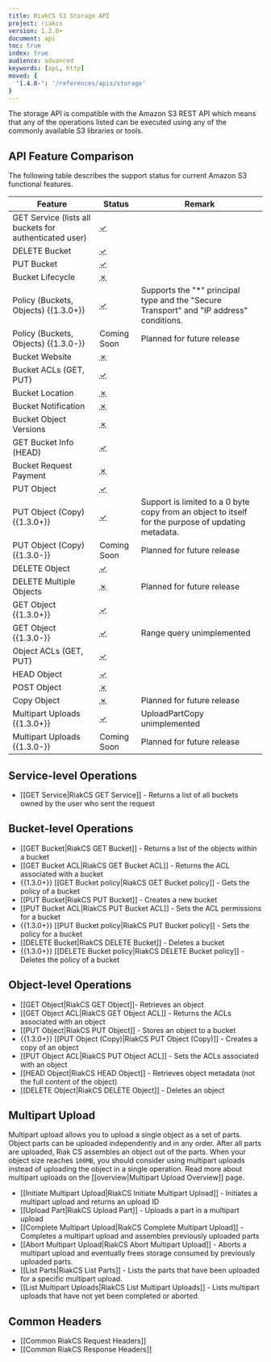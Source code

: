 ```yaml
---
title: RiakCS S3 Storage API
project: riakcs
version: 1.2.0+
document: api
toc: true
index: true
audience: advanced
keywords: [api, http]
moved: {
  '1.4.0-': '/references/apis/storage'
}
---
```


The storage API is compatible with the Amazon S3 REST API which means that any of the operations listed can be executed using any of the commonly available S3 libraries or tools.

## API Feature Comparison

The following table describes the support status for current Amazon S3 functional features.

Feature | Status | Remark
--------|--------|--------
GET Service (lists all buckets for authenticated user) | <abbr title="Supported" class="supported">✓</abbr> | |
DELETE Bucket | <abbr title="Supported" class="supported">✓</abbr> | |
PUT Bucket | <abbr title="Supported" class="supported">✓</abbr> | |
Bucket Lifecycle | <abbr title="Unsupported" class="unsupported">✗</abbr> | |
Policy (Buckets, Objects) {{1.3.0+}} | <abbr title="Supported" class="supported">✓</abbr> | Supports the "*" principal type and the "Secure Transport" and "IP address" conditions. |
Policy (Buckets, Objects) {{1.3.0-}} | Coming Soon | Planned for future release |
Bucket Website | <abbr title="Unsupported" class="unsupported">✗</abbr> | |
Bucket ACLs (GET, PUT) | <abbr title="Supported" class="supported">✓</abbr> | |
Bucket Location | <abbr title="Unsupported" class="unsupported">✗</abbr> | |
Bucket Notification | <abbr title="Unsupported" class="unsupported">✗</abbr> | |
Bucket Object Versions | <abbr title="Unsupported" class="unsupported">✗</abbr> | |
GET Bucket Info (HEAD) | <abbr title="Supported" class="supported">✓</abbr> | |
Bucket Request Payment | <abbr title="Unsupported" class="unsupported">✗</abbr> | |
PUT Object | <abbr title="Supported" class="supported">✓</abbr> | |
PUT Object (Copy) {{1.3.0+}} | <abbr title="Supported" class="supported">✓</abbr> | Support is limited to a 0 byte copy from an object to itself for the purpose of updating metadata. |
PUT Object (Copy) {{1.3.0-}} | Coming Soon | Planned for future release |
DELETE Object | <abbr title="Supported" class="supported">✓</abbr> | |
DELETE Multiple Objects | <abbr title="Unsupported" class="unsupported">✗</abbr> | Planned for future release |
GET Object {{1.3.0+}} | <abbr title="Supported" class="supported">✓</abbr> | |
GET Object {{1.3.0-}} | <abbr title="Supported" class="supported">✓</abbr> | Range query unimplemented |
Object ACLs (GET, PUT) | <abbr title="Supported" class="supported">✓</abbr> | |
HEAD Object | <abbr title="Supported" class="supported">✓</abbr> | |
POST Object | <abbr title="Unsupported" class="unsupported">✗</abbr> | |
Copy Object | <abbr title="Unsupported" class="unsupported">✗</abbr> | Planned for future release |
Multipart Uploads {{1.3.0+}} | <abbr title="Supported" class="supported">✓</abbr> | UploadPartCopy unimplemented |
Multipart Uploads {{1.3.0-}} | Coming Soon | Planned for future release |

## Service-level Operations

* [[GET Service|RiakCS GET Service]] - Returns a list of all buckets owned by the user who sent the request

## Bucket-level Operations

* [[GET Bucket|RiakCS GET Bucket]] - Returns a list of the objects within a bucket
* [[GET Bucket ACL|RiakCS GET Bucket ACL]] - Returns the ACL associated with a bucket
* {{1.3.0+}} [[GET Bucket policy|RiakCS GET Bucket policy]] - Gets the policy of a bucket
* [[PUT Bucket|RiakCS PUT Bucket]] - Creates a new bucket
* [[PUT Bucket ACL|RiakCS PUT Bucket ACL]] - Sets the ACL permissions for a bucket
* {{1.3.0+}} [[PUT Bucket policy|RiakCS PUT Bucket policy]] - Sets the policy for a bucket
* [[DELETE Bucket|RiakCS DELETE Bucket]] - Deletes a bucket
* {{1.3.0+}} [[DELETE Bucket policy|RiakCS DELETE Bucket policy]] - Deletes the policy of a bucket

## Object-level Operations

* [[GET Object|RiakCS GET Object]]- Retrieves an object
* [[GET Object ACL|RiakCS GET Object ACL]] - Returns the ACLs associated with an object
* [[PUT Object|RiakCS PUT Object]] - Stores an object to a bucket
* {{1.3.0+}} [[PUT Object (Copy)|RiakCS PUT Object (Copy)]] - Creates a copy of an object
* [[PUT Object ACL|RiakCS PUT Object ACL]] - Sets the ACLs associated with an object
* [[HEAD Object|RiakCS HEAD Object]] - Retrieves object metadata (not the full content of the object)
* [[DELETE Object|RiakCS DELETE Object]] - Deletes an object

## Multipart Upload

Multipart upload allows you to upload a single object as a set of parts. Object parts can be uploaded independently and in any order. After all parts are uploaded, Riak CS assembles an object out of the parts. When your object size reaches `100MB`, you should consider using multipart uploads instead of uploading the object in a single operation. Read more about multipart uploads on the [[overview|Multipart Upload Overview]] page.

* [[Initiate Multipart Upload|RiakCS Initiate Multipart Upload]] - Initiates a multipart upload and returns an upload ID
* [[Upload Part|RiakCS Upload Part]] - Uploads a part in a multipart upload
* [[Complete Multipart Upload|RiakCS Complete Multipart Upload]] - Completes a multipart upload and assembles previously uploaded parts
* [[Abort Multipart Upload|RiakCS Abort Multipart Upload]] - Aborts a multipart upload and eventually frees storage consumed by previously uploaded parts.
* [[List Parts|RiakCS List Parts]] - Lists the parts that have been uploaded for a specific multipart upload.
* [[List Multipart Uploads|RiakCS List Multipart Uploads]] - Lists multipart uploads that have not yet been completed or aborted.

## Common Headers

* [[Common RiakCS Request Headers]]
* [[Common RiakCS Response Headers]]
